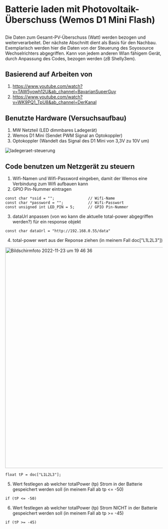 # Batterie laden mit Photovoltaik-Überschuss (Wemos D1 Mini Flash)

## 
Die Daten zum Gesamt-PV-Überschuss (Watt) werden bezogen und weiterverarbeitet. 
Der nächste Abschnitt dient als Basis für den Nachbau.
Exemplarisch werden hier die Daten von der Steuerung des Soyosource Wechselrichters abgegriffen.
Kann von jedem anderen Wlan fähigem Gerät, durch Anpassung des Codes, bezogen werden (zB Shelly3em).

## Basierend auf Arbeiten von
1. https://www.youtube.com/watch?v=TAW5yowh12U&ab_channel=BavarianSuperGuy
2. https://www.youtube.com/watch?v=WK9PQ1_TpU8&ab_channel=DerKanal

## Benutzte Hardware (Versuchsaufbau)
1. MW Netzteil (LED dimmbares Ladegerät)
2. Wemos D1 Mini (Sendet PWM Signal an Optokoppler)
3. Optokoppler (Wandelt das Signal des D1 Mini von 3,3V zu 10V um)

![ladegeraet-steuerung](https://user-images.githubusercontent.com/43613156/203628502-100ae913-ec1d-4175-af68-53630858ecf7.png)

## Code benutzen um Netzgerät zu steuern
1. Wifi-Namen und Wifi-Password eingeben, damit der Wemos eine Verbindung zum Wifi aufbauen kann
2. GPIO Pin-Nummer eintragen
```
const char *ssid = "";               // Wifi-Name
const char *password = "";           // Wifi-Passwort
const unsigned int LED_PIN = 5;      // GPIO Pin-Nummer
```
3. dataUrl anpassen (von wo kann die aktuelle total-power abgegriffen werden?) für ein response objekt
```
const char dataUrl = "http://192.168.0.55/data"
```
4. total-power wert aus der Reponse ziehen (in meinem Fall doc["L1L2L3"])

<img width="704" alt="Bildschirmfoto 2022-11-23 um 19 46 36" src="https://user-images.githubusercontent.com/43613156/203624655-fd8c8bcc-9c7f-4774-a21e-e2723ddbe0f5.png">

```
float tP = doc["L1L2L3"];
```

5. Wert festlegen ab welcher totalPower (tp) Strom in der Batterie gespeichert werden soll (in meinem Fall ab tp <= -50)

```
if (tP <= -50)
```

6. Wert festlegen ab welcher totalPower (tp) Strom NICHT in der Batterie gespeichert werden soll (in meinem Fall ab tp >= -45)

```
if (tP >= -45)
```

